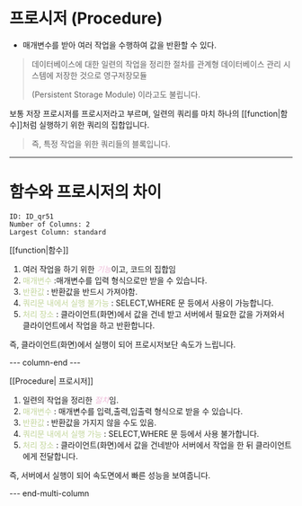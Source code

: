 # 프로시저 (Procedure)
- 매개변수를 받아 여러 작업을 수행하여 값을 반환할 수 있다.


>데이터베이스에 대한 일련의 작업을 정리한 절차를 관계형 데이터베이스 관리 시스템에 저장한 것으로 영구저장모듈
>
>(Persistent Storage Module) 이라고도 불립니다.
>
 보통 저장 프로시저를 프로시저라고 부르며, 일련의 쿼리를 마치 하나의 [[function|함수]]처럼 실행하기 위한 쿼리의 집합입니다.
>
>즉, 특정 작업을 위한 쿼리들의 블록입니다.

---

# 함수와 프로시저의 차이




```start-multi-column
ID: ID_qr51
Number of Columns: 2
Largest Column: standard
```


[[function|함수]]

1.  여러 작업을 하기 위한 <font color="#eebbd8">*기능*</font>이고, 코드의 집합임
2. <font color="#c3d69b">매개변수</font> :매개변수를 입력 형식으로만 받을 수 있습니다.
3. <font color="#c3d69b">반환값</font> : 반환값을 반드시 가져야함.
4. <font color="#c3d69b">쿼리문 내에서 실행 불가능</font> : SELECT,WHERE 문 등에서 사용이 가능합니다.
5. <font color="#c3d69b">처리 장소</font> : 클라이언트(화면)에서 값을 건네 받고 서버에서 필요한 값을 가져와서 클라이언트에서 작업을 하고 반환합니다.

즉, 클라이언트(화면)에서 실행이 되어 프로시저보단 속도가 느립니다.


--- column-end ---

[[Procedure| 프로시저]]

1. 일련의 작업을 정리한 <font color="#eebbd8">*절차*</font>임.
2. <font color="#c3d69b">매개변수</font> : 매개변수를 입력,출력,입출력 형식으로 받을 수 있습니다.
3. <font color="#c3d69b">반환값</font> : 반환값을 가지지 않을 수도 있음.
4. <font color="#c3d69b">쿼리문 내에서 실행 가능</font> : SELECT,WHERE 문 등에서 사용 불가합니다.
5. <font color="#c3d69b">처리 장소</font> : 클라이언트(화면)에서 값을 건네받아 서버에서 작업을 한 뒤 클라이언트에게 전달합니다.

즉, 서버에서 실행이 되어 속도면에서 빠른 성능을 보여줍니다.


--- end-multi-column

